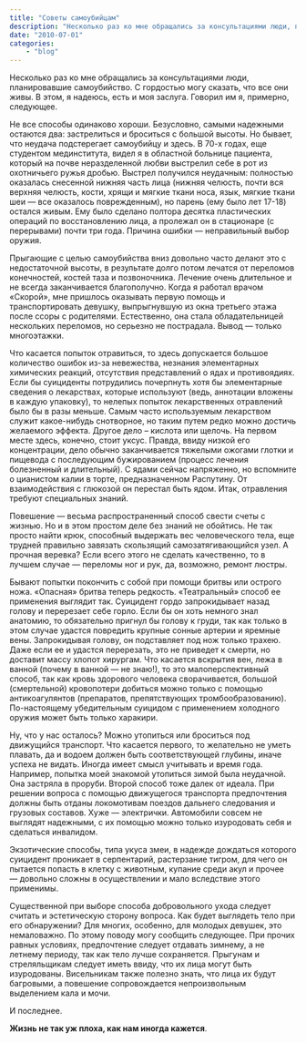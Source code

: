 ```yaml
---
title: "Советы самоубийцам"
description: "Несколько раз ко мне обращались за консультациями люди, планировавшие самоубийство. С гордостью могу сказать, что все они живы. В этом, я надеюсь, есть и моя заслуга. Говорил им я, примерно, следующее."
date: "2010-07-01"
categories: 
    - "blog"
---
```


Несколько раз ко мне обращались за консультациями люди, планировавшие самоубийство. С гордостью могу сказать, что все они живы. В этом, я надеюсь, есть и моя заслуга. Говорил им я, примерно, следующее.

Не все способы одинаково хороши. Безусловно, самыми надежными остаются два: застрелиться и броситься с большой высоты. Но бывает, что неудача подстерегает самоубийцу и здесь. В 70-х годах, еще студентом мединститута, видел я в областной больнице пациента, который на почве неразделенной любви выстрелил себе в рот из охотничьего ружья дробью. Выстрел получился неудачным: полностью оказалась снесенной нижняя часть лица (нижняя челюсть, почти вся верхняя челюсть, кости, хрящи и мягкие ткани носа, язык, мягкие ткани шеи —&nbsp;все оказалось поврежденным), но парень (ему было лет 17-18) остался живым. Ему было сделано полтора десятка пластических операций по восстановлению лица, а пролежал он в стационаре (с перерывами) почти три года. Причина ошибки —&nbsp;неправильный выбор оружия.

Прыгающие с целью самоубийства вниз довольно часто делают это с недостаточной высоты, в результате долго потом лечатся от переломов конечностей, костей таза и позвоночника. Лечение очень длительное и не всегда заканчивается благополучно. Когда я работал врачом «Скорой», мне пришлось оказывать первую помощь и транспортировать девушку, выпрыгнувшую из окна третьего этажа после ссоры с родителями. Естественно, она стала обладательницей нескольких переломов, но серьезно не пострадала. Вывод —&nbsp;только многоэтажки.

Что касается попыток отравиться, то здесь допускается большое количество ошибок из-за невежества, незнания элементарных химических реакций, отсутствия представлений о ядах и противоядиях. Если бы суициденты потрудились почерпнуть хотя бы элементарные сведения о лекарствах, которые используют (ведь, аннотации вложены в каждую упаковку), то нелепых попыток лекарственных отравлений было бы в разы меньше. Самым часто используемым лекарством служит какое-нибудь снотворное, но таким путем редко можно достичь желаемого эффекта. Другое дело – кислота или щелочь. На первом месте здесь, конечно, стоит уксус. Правда, ввиду низкой его концентрации, дело обычно заканчивается тяжелыми ожогами глотки и пищевода с последующим бужированием (процесс лечения болезненный и длительный). С ядами сейчас напряженно, но вспомните о цианистом калии в торте, предназначенном Распутину. От взаимодействия с глюкозой он перестал быть ядом. Итак, отравления требуют специальных знаний.

Повешение —&nbsp;весьма распространенный способ свести счеты с жизнью. Но и в этом простом деле без знаний не обойтись. Не так просто найти крюк, способный выдержать вес человеческого тела, еще трудней правильно завязать скользящий самозатягивающийся узел. А прочная веревка? Если всего этого не сделать качественно, то в лучшем случае —&nbsp;переломы ног и рук, да, возможно, ремонт люстры.

Бывают попытки покончить с собой при помощи бритвы или острого ножа. «Опасная» бритва теперь редкость. «Театральный» способ ее применения выглядит так. Суицидент гордо запрокидывает назад голову и перерезает себе горло. Если бы он хоть немного знал анатомию, то обязательно пригнул бы голову к груди, так как только в этом случае удастся повредить крупные сонные артерии и яремные вены. Запрокидывая голову, он подставляет под нож только трахею. Даже если ее и удастся перерезать, это не приведет к смерти, но доставит массу хлопот хирургам. Что касается вскрытия вен, лежа в ванной (почему в ванной —&nbsp;не знаю!), то это малоперспективный способ, так как кровь здорового человека сворачивается, большой (смертельной) кровопотери добиться можно только с помощью антикоагулянтов (препаратов, препятствующих тромбообразованию). По-настоящему убедительным суицидом с применением холодного оружия может быть только харакири.

Ну, что у нас осталось? Можно утопиться или броситься под движущийся транспорт.
Что касается первого, то желательно не уметь плавать, да и водоем должен быть соответствующей глубины, иначе успеха не видать. Иногда имеет смысл учитывать и время года. Например, попытка моей знакомой утопиться зимой была неудачной. Она застряла в проруби. Второй способ тоже далек от идеала. При решении вопроса с помощью движущегося транспорта предпочтения должны быть отданы локомотивам поездов дальнего следования и грузовых составов. Хуже —&nbsp;электрички. Автомобили совсем не выглядят надежными, с их помощью можно только изуродовать себя и сделаться инвалидом.

Экзотические способы, типа укуса змеи, в надежде дождаться которого суицидент проникает в серпентарий, растерзание тигром, для чего он пытается попасть в клетку с животным, купание среди акул и прочее —&nbsp;довольно сложны в осуществлении и мало вследствие этого применимы.

Существенной при выборе способа добровольного ухода следует считать и эстетическую сторону вопроса. Как будет выглядеть тело при его обнаружении? Для многих, особенно, для молодых девушек, это немаловажно. По этому поводу могу сообщить следующее. При прочих равных условиях, предпочтение следует отдавать зимнему, а не летнему периоду, так как тело лучше сохраняется. Прыгунам и стреляльщикам следует иметь ввиду, что их лица могут быть изуродованы. Висельникам также полезно знать, что лица их будут багровыми, а повешение сопровождается непроизвольным выделением кала и мочи.

И последнее.

**Жизнь не так уж плоха, как нам иногда кажется**.
